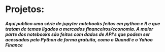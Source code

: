 # Projetos:
##### Aqui publico uma série de jupyter notebooks feitos em python e R e que tratam de temas ligados a mercados financeiros/economia. A maior parte dos notebooks são feitos com dados de API's que podem ser acessadas pelo Python de forma gratuita, como o Quandl e o Yahoo Finance

